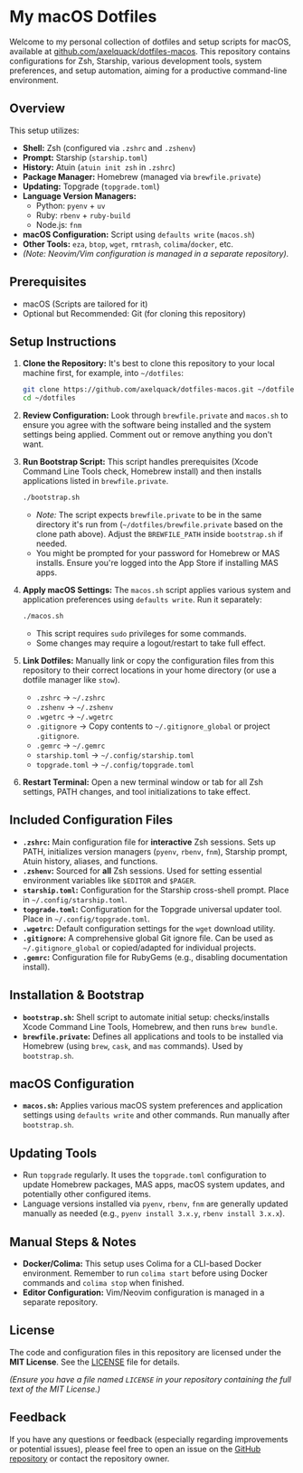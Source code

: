 # My macOS Dotfiles

Welcome to my personal collection of dotfiles and setup scripts for macOS, available at [github.com/axelquack/dotfiles-macos](https://github.com/axelquack/dotfiles-macos). This repository contains configurations for Zsh, Starship, various development tools, system preferences, and setup automation, aiming for a productive command-line environment.

## Overview

This setup utilizes:

*   **Shell:** Zsh (configured via `.zshrc` and `.zshenv`)
*   **Prompt:** Starship (`starship.toml`)
*   **History:** Atuin (`atuin init zsh` in `.zshrc`)
*   **Package Manager:** Homebrew (managed via `brewfile.private`)
*   **Updating:** Topgrade (`topgrade.toml`)
*   **Language Version Managers:**
    *   Python: `pyenv` + `uv`
    *   Ruby: `rbenv` + `ruby-build`
    *   Node.js: `fnm`
*   **macOS Configuration:** Script using `defaults write` (`macos.sh`)
*   **Other Tools:** `eza`, `btop`, `wget`, `rmtrash`, `colima`/`docker`, etc.
*   *(Note: Neovim/Vim configuration is managed in a separate repository).*

## Prerequisites

*   macOS (Scripts are tailored for it)
*   Optional but Recommended: Git (for cloning this repository)

## Setup Instructions

1.  **Clone the Repository:** It's best to clone this repository to your local machine first, for example, into `~/dotfiles`:
    ```bash
    git clone https://github.com/axelquack/dotfiles-macos.git ~/dotfiles
    cd ~/dotfiles
    ```

2.  **Review Configuration:** Look through `brewfile.private` and `macos.sh` to ensure you agree with the software being installed and the system settings being applied. Comment out or remove anything you don't want.

3.  **Run Bootstrap Script:** This script handles prerequisites (Xcode Command Line Tools check, Homebrew install) and then installs applications listed in `brewfile.private`.
    ```bash
    ./bootstrap.sh
    ```
    *   *Note:* The script expects `brewfile.private` to be in the same directory it's run from (`~/dotfiles/brewfile.private` based on the clone path above). Adjust the `BREWFILE_PATH` inside `bootstrap.sh` if needed.
    *   You might be prompted for your password for Homebrew or MAS installs. Ensure you're logged into the App Store if installing MAS apps.

4.  **Apply macOS Settings:** The `macos.sh` script applies various system and application preferences using `defaults write`. Run it separately:
    ```bash
    ./macos.sh
    ```
    *   This script requires `sudo` privileges for some commands.
    *   Some changes may require a logout/restart to take full effect.

5.  **Link Dotfiles:** Manually link or copy the configuration files from this repository to their correct locations in your home directory (or use a dotfile manager like `stow`).
    *   `.zshrc` -> `~/.zshrc`
    *   `.zshenv` -> `~/.zshenv`
    *   `.wgetrc` -> `~/.wgetrc`
    *   `.gitignore` -> Copy contents to `~/.gitignore_global` or project `.gitignore`.
    *   `.gemrc` -> `~/.gemrc`
    *   `starship.toml` -> `~/.config/starship.toml`
    *   `topgrade.toml` -> `~/.config/topgrade.toml`

6.  **Restart Terminal:** Open a new terminal window or tab for all Zsh settings, PATH changes, and tool initializations to take effect.

## Included Configuration Files

*   **`.zshrc`:** Main configuration file for **interactive** Zsh sessions. Sets up PATH, initializes version managers (`pyenv`, `rbenv`, `fnm`), Starship prompt, Atuin history, aliases, and functions.
*   **`.zshenv`:** Sourced for **all** Zsh sessions. Used for setting essential environment variables like `$EDITOR` and `$PAGER`.
*   **`starship.toml`:** Configuration for the Starship cross-shell prompt. Place in `~/.config/starship.toml`.
*   **`topgrade.toml`:** Configuration for the Topgrade universal updater tool. Place in `~/.config/topgrade.toml`.
*   **`.wgetrc`:** Default configuration settings for the `wget` download utility.
*   **`.gitignore`:** A comprehensive global Git ignore file. Can be used as `~/.gitignore_global` or copied/adapted for individual projects.
*   **`.gemrc`:** Configuration file for RubyGems (e.g., disabling documentation install).

## Installation & Bootstrap

*   **`bootstrap.sh`:** Shell script to automate initial setup: checks/installs Xcode Command Line Tools, Homebrew, and then runs `brew bundle`.
*   **`brewfile.private`:** Defines all applications and tools to be installed via Homebrew (using `brew`, `cask`, and `mas` commands). Used by `bootstrap.sh`.

## macOS Configuration

*   **`macos.sh`:** Applies various macOS system preferences and application settings using `defaults write` and other commands. Run manually after `bootstrap.sh`.

## Updating Tools

*   Run `topgrade` regularly. It uses the `topgrade.toml` configuration to update Homebrew packages, MAS apps, macOS system updates, and potentially other configured items.
*   Language versions installed via `pyenv`, `rbenv`, `fnm` are generally updated manually as needed (e.g., `pyenv install 3.x.y`, `rbenv install 3.x.x`).

## Manual Steps & Notes

*   **Docker/Colima:** This setup uses Colima for a CLI-based Docker environment. Remember to run `colima start` before using Docker commands and `colima stop` when finished.
*   **Editor Configuration:** Vim/Neovim configuration is managed in a separate repository.

## License

The code and configuration files in this repository are licensed under the **MIT License**. See the [LICENSE](LICENSE) file for details.

*(Ensure you have a file named `LICENSE` in your repository containing the full text of the MIT License.)*

## Feedback

If you have any questions or feedback (especially regarding improvements or potential issues), please feel free to open an issue on the [GitHub repository](https://github.com/axelquack/dotfiles-macos) or contact the repository owner.
